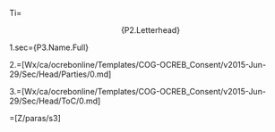 Ti=<center>{P2.Letterhead}</center>

1.sec={P3.Name.Full}

2.=[Wx/ca/ocrebonline/Templates/COG-OCREB_Consent/v2015-Jun-29/Sec/Head/Parties/0.md]

3.=[Wx/ca/ocrebonline/Templates/COG-OCREB_Consent/v2015-Jun-29/Sec/Head/ToC/0.md]

=[Z/paras/s3]